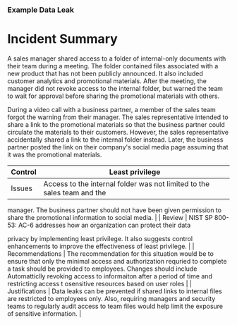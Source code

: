 ### Example Data Leak 

# Incident Summary 

A sales manager shared access to a folder of internal-only documents with their
team during a meeting. The folder contained files associated with a new product that has not been
publicly announced. It also included customer analytics and promotional materials. After the meeting,
the manager did not revoke access to the internal folder, but warned the team to wait for approval
before sharing the promotional materials with others.

During a video call with a business partner, a member of the sales team forgot the warning from their
manager. The sales representative intended to share a link to the promotional materials so that the
business partner could circulate the materials to their customers. However, the sales representative
accidentally shared a link to the internal folder instead. Later, the business partner posted the link on
their company's social media page assuming that it was the promotional materials.


| Control                              | Least privilege |
|--------------------------------------|-----------------|
| Issues                               | Access to the internal folder was not limited to the sales team and the
manager. The business partner should not have been given permission to
share the promotional information to social media.              |
| Review                               | NIST SP 800-53: AC-6 addresses how an organization can protect their data

privacy by implementing least privilege. It also suggests control
enhancements to improve the effectiveness of least privilege.  | 
| Recommendations                      |  The recommendation for this situation would be to ensure that only the minimal access and authorization requried to complete a task should be provided to employees. Changes should include Automatticlly revoking access to informaiton after a period of time and restricting access t osensitive resources based on user roles               |
| Justifications                       | Data leaks can be prevented if shared links to internal files are restricted to
employees only. Also, requiring managers and security teams to regularly
audit access to team files would help limit the exposure of sensitive
information.              |
